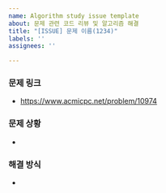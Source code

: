 ```yaml
---
name: Algorithm study issue template
about: 문제 관련 코드 리뷰 및 알고리즘 해결
title: "[ISSUE] 문제 이름(1234)"
labels: ''
assignees: ''

---
```


### 문제 링크
- https://www.acmicpc.net/problem/10974

### 문제 상황
- 

### 해결 방식
-
